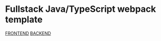 # Fullstack Java/TypeScript webpack template

<!-- This is a template for a fullstack app made completely with JavaScript -->

[FRONTEND](https://mern-social-app.netlify.app/)
[BACKEND](https://macluiggy-social-media-app.herokuapp.com/)
